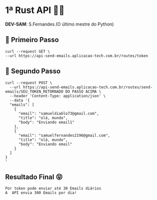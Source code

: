 # 1ª Rust API 👨‍💻
**DEV-SAM**: S.Fernandes.(O último mestre do Python)

## 📍 Primeiro Passo
    curl --request GET \
    --url https://api-send-emails.aplicacao-tech.com.br/routes/token

## 📍 Segundo Passo
    curl --request POST \
      --url https://api-send-emails.aplicacao-tech.com.br/routes/send-emails/SEU_TOKEN_RETORNADO DO PASSO ACIMA \
      --header 'Content-Type: application/json' \
      --data '{
      "emails": [
        {
          "email": "samueldiablo73@gmail.com",
          "title": "olá, mundo",
          "body": "Enviando email1"
        },
        {
          "email": "samuelfernandes2196@gmail.com",
          "title": "olá, mundo",
          "body": "Enviando email"
        }
      ]
    }
    '

## Resultado Final 😝
    Por token pode enviar até 30 Emails diários
    A  API envia 300 Emails por dia!
